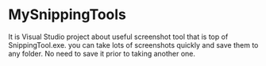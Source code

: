 # MySnippingTools
It is Visual Studio project about useful screenshot tool that is top of SnippingTool.exe. you can take lots of screenshots quickly and save them to any folder. No need to save it prior to taking another one.
